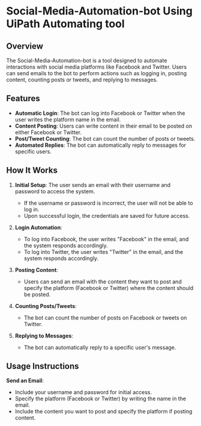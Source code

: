 # Social-Media-Automation-bot Using UiPath Automating tool

## Overview
The Social-Media-Automation-bot is a tool designed to automate interactions with social media platforms like Facebook and Twitter. Users can send emails to the bot to perform actions such as logging in, posting content, counting posts or tweets, and replying to messages.

## Features
- **Automatic Login**: The bot can log into Facebook or Twitter when the user writes the platform name in the email.
- **Content Posting**: Users can write content in their email to be posted on either Facebook or Twitter.
- **Post/Tweet Counting**: The bot can count the number of posts or tweets.
- **Automated Replies**: The bot can automatically reply to messages for specific users.

## How It Works
1. **Initial Setup**: The user sends an email with their username and password to access the system.
   - If the username or password is incorrect, the user will not be able to log in.
   - Upon successful login, the credentials are saved for future access.
   
2. **Login Automation**: 
   - To log into Facebook, the user writes "Facebook" in the email, and the system responds accordingly.
   - To log into Twitter, the user writes "Twitter" in the email, and the system responds accordingly.

3. **Posting Content**:
   - Users can send an email with the content they want to post and specify the platform (Facebook or Twitter) where the content should be posted.

4. **Counting Posts/Tweets**:
   - The bot can count the number of posts on Facebook or tweets on Twitter.

5. **Replying to Messages**:
   - The bot can automatically reply to a specific user's message.

## Usage Instructions
 **Send an Email**:
   - Include your username and password for initial access.
   - Specify the platform (Facebook or Twitter) by writing the name in the email.
   - Include the content you want to post and specify the platform if posting content.
   
